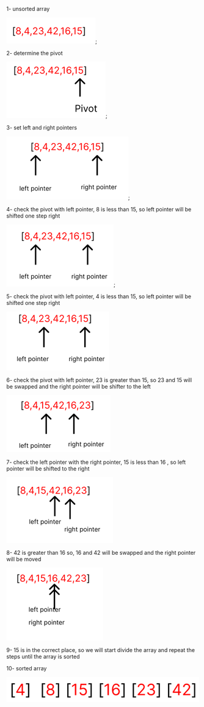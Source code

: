 1- unsorted array

![unsorted array](quick_sort_1.png);

2- determine the pivot  

![determine the pivot](quick_sort_2.png);

3- set left and right pointers  

![determine the pivot](quick_sort_3.png);

4- check the pivot with left pointer, 8 is less than 15, so left pointer will be shifted one step right  

![determine the pivot](quick_sort_4.png);

5- check the pivot with left pointer, 4 is less than 15, so left pointer will be shifted one step right  

![determine the pivot](quick_sort_5.png)  

6- check the pivot with left pointer, 23 is greater than 15, so 23 and 15 will be swapped and the right pointer will be shifter to the left

![determine the pivot](quick_sort_6.png)  

7- check the left pointer with the right pointer, 15 is less than 16 , so left pointer will be shifted to the right

![determine the pivot](quick_sort_7.png)  

8- 42 is greater than 16 so, 16 and 42 will be swapped and the right pointer will be moved

![determine the pivot](quick_sort_8.png)  

9- 15 is in the correct place, so we will start divide the array and repeat the steps until the array is sorted   

10- sorted array

![determine the pivot](../merge_sort/merge_sort_6.png)








